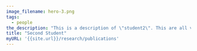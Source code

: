 ```yaml
---
image_filename: hero-3.png
tags:
  - people
the_description: "This is a description of \"student2\". This are all variables that can be easily changed without touching the static html file."
title: "Second Student"
myURL: '{{site.url}}/research/publications'
---
```

